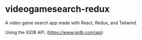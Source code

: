 # videogamesearch-redux

A video game search app made with React, Redux, and Tailwind. 

Using the IGDB API.
(https://www.igdb.com/api)